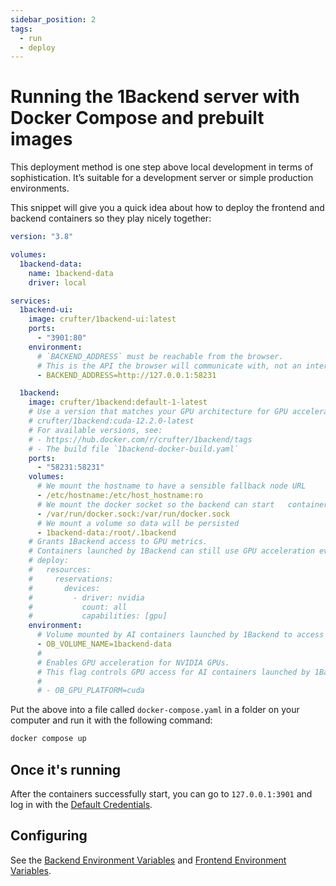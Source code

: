 ```yaml
---
sidebar_position: 2
tags:
  - run
  - deploy
---
```


# Running the 1Backend server with Docker Compose and prebuilt images

This deployment method is one step above local development in terms of sophistication. It’s suitable for a development server or simple production environments.

This snippet will give you a quick idea about how to deploy the frontend and backend containers so they play nicely together:

```yaml
version: "3.8"

volumes:
  1backend-data:
    name: 1backend-data
    driver: local

services:
  1backend-ui:
    image: crufter/1backend-ui:latest
    ports:
      - "3901:80"
    environment:
      # `BACKEND_ADDRESS` must be reachable from the browser.
      # This is the API the browser will communicate with, not an internal address.
      - BACKEND_ADDRESS=http://127.0.0.1:58231

  1backend:
    image: crufter/1backend:default-1-latest
    # Use a version that matches your GPU architecture for GPU acceleration, e.g.:
    # crufter/1backend:cuda-12.2.0-latest
    # For available versions, see:
    # - https://hub.docker.com/r/crufter/1backend/tags
    # - The build file `1backend-docker-build.yaml`
    ports:
      - "58231:58231"
    volumes:
      # We mount the hostname to have a sensible fallback node URL
      - /etc/hostname:/etc/host_hostname:ro
      # We mount the docker socket so the backend can start   containers
      - /var/run/docker.sock:/var/run/docker.sock
      # We mount a volume so data will be persisted
      - 1backend-data:/root/.1backend
    # Grants 1Backend access to GPU metrics.
    # Containers launched by 1Backend can still use GPU acceleration even if 1Backend lacks direct GPU access.
    # deploy:
    #   resources:
    #     reservations:
    #       devices:
    #         - driver: nvidia
    #           count: all
    #           capabilities: [gpu]
    environment:
      # Volume mounted by AI containers launched by 1Backend to access models downloaded by the 1Backend File Svc.
      - OB_VOLUME_NAME=1backend-data
      #
      # Enables GPU acceleration for NVIDIA GPUs.
      # This flag controls GPU access for AI containers launched by 1Backend.
      #
      # - OB_GPU_PLATFORM=cuda
```

Put the above into a file called `docker-compose.yaml` in a folder on your computer and run it with the following command:

```sh
docker compose up
```

## Once it's running

After the containers successfully start, you can go to `127.0.0.1:3901` and log in with the [Default Credentials](/docs/running-the-server/using#default-credentials).

## Configuring

See the [Backend Environment Variables](./backend-environment-variables/) and [Frontend Environment Variables](./backend-environment-variables/).
